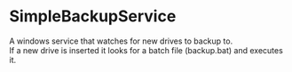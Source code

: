 # SimpleBackupService

A windows service that watches for new drives to backup to.  
If a new drive is inserted it looks for a batch file (backup.bat) and executes it.
